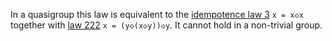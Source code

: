 In a quasigroup this law is equivalent to the [idempotence law 3](https://teorth.github.io/equational_theories/implications/?3) `x = x◇x` together with [law 222](https://teorth.github.io/equational_theories/implications/?222) `x = (y◇(x◇y))◇y`.  It cannot hold in a non-trivial group.
